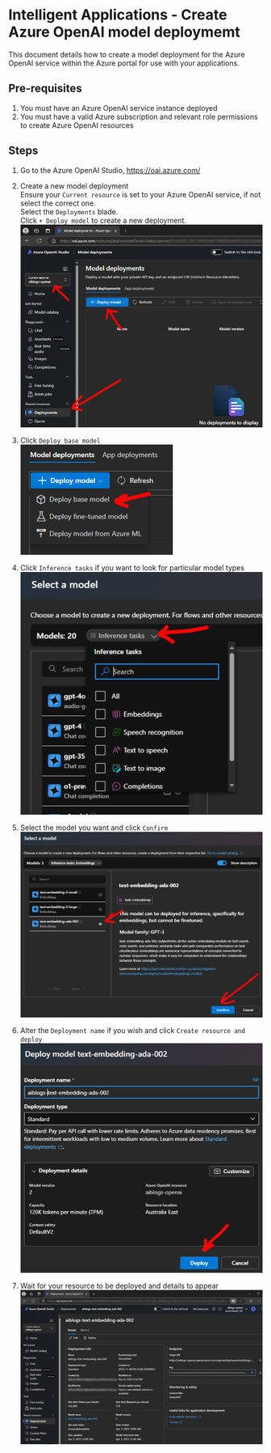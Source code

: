 # Intelligent Applications - Create Azure OpenAI model deploymemt

This document details how to create a model deployment for the Azure OpenAI service within the Azure portal for use with your applications.

## Pre-requisites

1. You must have an Azure OpenAI service instance deployed
1. You must have a valid Azure subscription and relevant role permissions to create Azure OpenAI resources

## Steps

1. Go to the Azure OpenAI Studio, https://oai.azure.com/

1. Create a new model deployment<br/>
Ensure your `Current resource` is set to your Azure OpenAI service, if not select the correct one.<br/>
Select the `Deployments` blade.<br/>
Click `+ Deploy model` to create a new deployment.<br/>
![image](openai-studio-deployments.png)

1. Click `Deploy base model`<br/>
![image](openai-studio-deploy-model.png)

1. Click `Inference tasks` if you want to look for particular model types<br/>
![image](openai-studio-deploy-model-inference.png)

1. Select the model you want and click `Confirm`<br/>
![image](openai-studio-deploy-model-create.png)

1. Alter the `Deployment name` if you wish and click `Create resource and deploy`<br/>
![image](openai-studio-deploy-model-deploy.png)

1. Wait for your resource to be deployed and details to appear<br/>
![image](openai-studio-deploy-model-resource.png)
